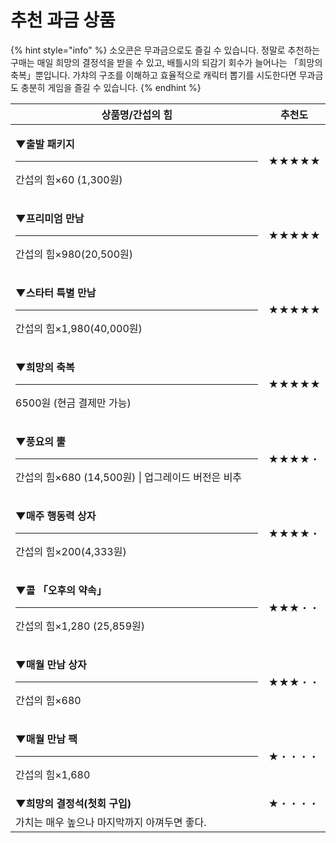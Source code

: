 # 추천 과금 상품

{% hint style="info" %}
소오콘은 무과금으로도 즐길 수 있습니다. 정말로 추천하는 구매는 매일 희망의 결정석을 받을 수 있고, 배틀시의 되감기 회수가 늘어나는 「희망의 축복」뿐입니다. 가챠의 구조를 이해하고 효율적으로 캐릭터 뽑기를 시도한다면 무과금도 충분히 게임을 즐길 수 있습니다.
{% endhint %}

<table><thead><tr><th width="542">상품명/간섭의 힘</th><th>추천도</th></tr></thead><tbody><tr><td><p><strong>▼출발 패키지</strong></p><hr><p>간섭의 힘×60 (1,300원)</p></td><td>★★★★★</td></tr><tr><td><p><strong>▼프리미엄 만남</strong></p><hr><p>간섭의 힘×980(20,500원)</p></td><td>★★★★★</td></tr><tr><td><p><strong>▼스타터 특별 만남</strong></p><hr><p>간섭의 힘×1,980(40,000원)</p></td><td>★★★★★</td></tr><tr><td><p><strong>▼희망의 축복</strong></p><hr><p>6500원 (현금 결제만 가능)</p></td><td>★★★★★</td></tr><tr><td><p><strong>▼풍요의 뿔</strong></p><hr><p>간섭의 힘×680 (14,500원) | 업그레이드 버전은 비추</p></td><td>★★★★・</td></tr><tr><td><p><strong>▼매주 행동력 상자</strong></p><hr><p>간섭의 힘×200(4,333원)</p></td><td>★★★★・</td></tr><tr><td><p><strong>▼콜  「오후의 약속」</strong></p><hr><p>간섭의 힘×1,280 (25,859원)</p></td><td>★★★・・</td></tr><tr><td><p><strong>▼매월 만남 상자</strong></p><hr><p>간섭의 힘×680</p></td><td>★★★・・</td></tr><tr><td><p><strong>▼매월 만남 팩</strong></p><hr><p>간섭의 힘×1,680 </p></td><td>★・・・・</td></tr><tr><td><strong>▼희망의 결정석(첫회 구입)</strong></td><td>★・・・・</td></tr><tr><td>가치는 매우 높으나 마지막까지 아껴두면 좋다.</td><td></td></tr></tbody></table>
